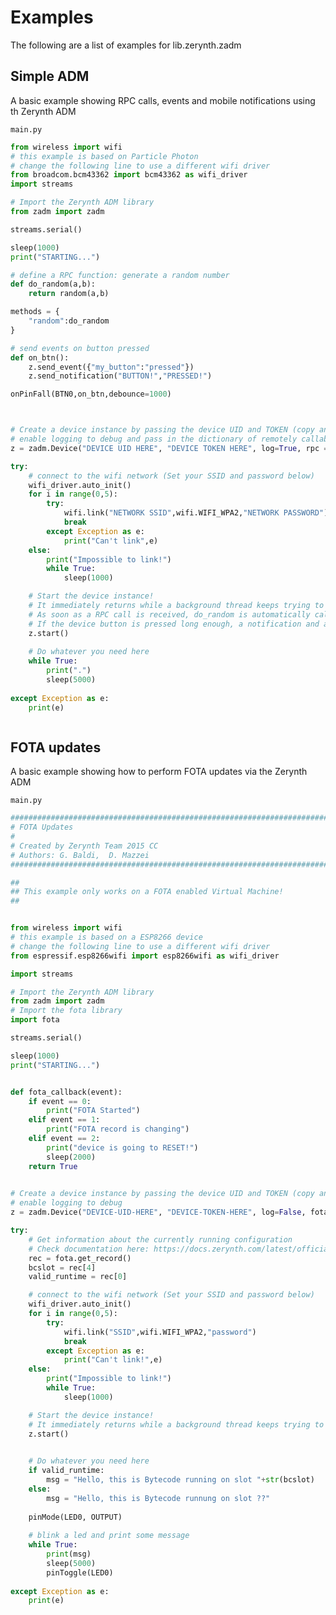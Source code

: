 # Examples

The following are a list of examples for lib.zerynth.zadm

## Simple ADM


A basic example showing RPC calls, events and mobile notifications using th Zerynth ADM


```main.py```

```python
from wireless import wifi
# this example is based on Particle Photon
# change the following line to use a different wifi driver
from broadcom.bcm43362 import bcm43362 as wifi_driver
import streams

# Import the Zerynth ADM library
from zadm import zadm

streams.serial()

sleep(1000)
print("STARTING...")

# define a RPC function: generate a random number
def do_random(a,b):
    return random(a,b)

methods = {
    "random":do_random
}

# send events on button pressed
def on_btn():
    z.send_event({"my_button":"pressed"})
    z.send_notification("BUTTON!","PRESSED!")

onPinFall(BTN0,on_btn,debounce=1000)



# Create a device instance by passing the device UID and TOKEN (copy and paste from the ADM panel)
# enable logging to debug and pass in the dictionary of remotely callable functions
z = zadm.Device("DEVICE UID HERE", "DEVICE TOKEN HERE", log=True, rpc = methods)

try:
    # connect to the wifi network (Set your SSID and password below)
    wifi_driver.auto_init()
    for i in range(0,5):
        try:
            wifi.link("NETWORK SSID",wifi.WIFI_WPA2,"NETWORK PASSWORD")
            break
        except Exception as e:
            print("Can't link",e)
    else:
        print("Impossible to link!")
        while True:
            sleep(1000)

    # Start the device instance!
    # It immediately returns while a background thread keeps trying to connect and receive messages.
    # As soon as a RPC call is received, do_random is automatically called and the result send back to the ADM.
    # If the device button is pressed long enough, a notification and an event are sent to the ADM that dispatches them to all connected templates and apps
    z.start()
    
    # Do whatever you need here
    while True:
        print(".")
        sleep(5000)
        
except Exception as e:
    print(e)



```
## FOTA updates


A basic example showing how to perform FOTA updates via the Zerynth ADM


```main.py```

```python
################################################################################
# FOTA Updates
#
# Created by Zerynth Team 2015 CC
# Authors: G. Baldi,  D. Mazzei
###############################################################################

##
## This example only works on a FOTA enabled Virtual Machine!
##


from wireless import wifi
# this example is based on a ESP8266 device
# change the following line to use a different wifi driver
from espressif.esp8266wifi import esp8266wifi as wifi_driver

import streams

# Import the Zerynth ADM library
from zadm import zadm
# Import the fota library
import fota

streams.serial()

sleep(1000)
print("STARTING...")


def fota_callback(event):
    if event == 0:
        print("FOTA Started")
    elif event == 1:
        print("FOTA record is changing")
    elif event == 2:
        print("device is going to RESET!")
        sleep(2000)
    return True
        

# Create a device instance by passing the device UID and TOKEN (copy and paste from the ADM panel)
# enable logging to debug
z = zadm.Device("DEVICE-UID-HERE", "DEVICE-TOKEN-HERE", log=False, fota_callback = fota_callback)

try:
    # Get information about the currently running configuration
    # Check documentation here: https://docs.zerynth.com/latest/official/core.zerynth.stdlib/docs/official_core.zerynth.stdlib_fota.html
    rec = fota.get_record()
    bcslot = rec[4]
    valid_runtime = rec[0]

    # connect to the wifi network (Set your SSID and password below)
    wifi_driver.auto_init()
    for i in range(0,5):
        try:
            wifi.link("SSID",wifi.WIFI_WPA2,"password")
            break
        except Exception as e:
            print("Can't link!",e)
    else:
        print("Impossible to link!")
        while True:
            sleep(1000)

    # Start the device instance!
    # It immediately returns while a background thread keeps trying to connect and receive messages
    z.start()

    
    # Do whatever you need here
    if valid_runtime:
        msg = "Hello, this is Bytecode running on slot "+str(bcslot)
    else:
        msg = "Hello, this is Bytecode runnung on slot ??"
    
    pinMode(LED0, OUTPUT)
    
    # blink a led and print some message
    while True:
        print(msg)
        sleep(5000)
        pinToggle(LED0)
        
except Exception as e:
    print(e)



```
